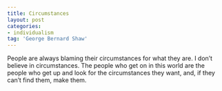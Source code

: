 ```yaml
---
title: Circumstances
layout: post
categories:
- individualism
tag: 'George Bernard Shaw'
---
```


People are always blaming their circumstances for what they are. I don’t believe in circumstances. The people who get on in this world are the people who get up and look for the circumstances they want, and, if they can’t find them, make them.